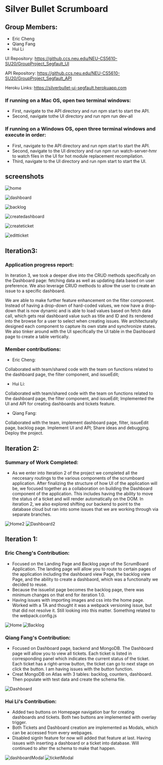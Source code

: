 # Silver Bullet Scrumboard 
## Group Members:
- Eric Cheng
- Qiang Fang
- Hui Li

UI Repository: https://github.ccs.neu.edu/NEU-CS5610-SU20/GroupProject_Segfault_UI

API Repository: https://github.ccs.neu.edu/NEU-CS5610-SU20/GroupProject_Segfault_API

Heroku Links: https://silverbullet-ui-segfault.herokuapp.com


### If running on a Mac OS, open two terminal windows:
- First, navigate to the API directory and run npm start to start the API.
- Second, navigate tothe UI directory and run npm run dev-all
### If running on a Windows OS, open three terminal windows and execute in order:
- First, navigate to the API directory and run npm start to start the API.
- Second, navigate to the UI directory and run npm run watch-server-hmr to watch files in the UI for hot module replacement recompilation.
- Third, navigate to the UI directory and run npm start to start the UI.

## screenshots
![home](/images/homepage.png)

![dashboard](/images/dashboardpage.png)

![backlog](/images/backlogpage.png)

![createdashboard](/images/createdashboardpage.png)

![createticket](/images/createticketpage.png)

![editticket](/images/editticketpage.png)


## Iteration3:
### Application progress report:

In iteration 3, we took a deeper dive into the CRUD methods specifically on the Dashboard page: fetching data as well as updating data based on user preference. We also leverage CRUD methods to allow the user to create an issue to a specific dashboard.

We are able to make further feature enhancement on the filter component. Instead of having a drop-down of hard-coded values, we now have a drop-down that is now dynamic and is able to load values based on fetch data call, which gets real dashboard value such as title and ID and its rendered into the browse for a user to select when creating issues. We architecturally designed each component to capture its own state and synchronize states. We also tinker around with the UI specifically the UI table in the Dashboard page to create a table vertically.

### Member contributions:

- Eric Cheng:

Collaborated with team/shared code with the team on functions related to the dashboard page, the filter component, and issueEdit;

- Hui Li:

Collaborated with team/shared code with the team on functions related to the dashboard page, the filter component, and issueEdit; Implemented the UI and API for creating dashboards and tickets feature.

- Qiang Fang:

Collaborated with the team, implement dashboard page, filter, issueEdit page, backlog page. Implement UI and API; Share ideas and debugging. Deploy the project.

## Iteration 2:
### Summary of Work Completed:
- As we enter into Iteration 2 of the project we completed all the neccesary routings to the various components of the scrumboard application. After finalizing the structure of how UI of the application will be, we focused together as a collaboration on building the Dashboard component of the application. This includes having the ability to move the status of a ticket and will render automatically on the DOM. In iteration 2, we also explored shifting our backend to point to the database cloud but ran into some issues that we are working through via separate branches.

![Home2](/images/homepage.png)
![Dashboard2](/images/Dashboard2.png)

## Iteration 1:
### Eric Cheng's Contribution: 
- Focused on the Landing Page and Backlog page of the ScrumBoard Application. The landing page will allow you to route to certain pages of the application including the dashboard view Page, the backlog view Page, and the ability to create a dashbaord, which was a functionalty we decided to reuse. 
- Because the issuelist page becomes the backlog page, there was minimum changes on that end for iteration 1.0. 
- Having issues with importing images and css into the home page. Worked with a TA and thought it was a webpack versioning issue, but that did not resolve it. Still looking into this matter. Something related to the webpack.config.js

![Home](/images/Home.png)
![Backlog](/images/BackLog.png)

### Qiang Fang's Contribution: 
- Focused on Dashboard page, backend and MongoDB. The Dashboard page will allow you to view all tickets. Each ticket is listed in corresponding panel which indicates the current status of the ticket. Each ticket has a right-arrow button, the ticket can go to next stage on click the button. I am having issues with the button function.
- Creat MongoDB on Atlas with 3 tables: backlog, counters, dashboard. Then populate with test data and create the schema file.

![Dashboard](/images/Dashboard.png)

### Hui Li's Contribution: 
- Added two buttons on Homepage navigation bar for creating dashboards and tickets. Both two buttons are implemented with overlay trigger.
- Both Tickets and Dashboard creation are implemented as Modals, which can be accessed from every webpages.
- Disabled signIn feature for now will added that feature at last. Having issues with inserting a dashboard or a ticket into database. Will continued to alter the schema to make that happen.

![dashboardModal](/images/dashboardModal.png)
![ticketModal](/images/ticketModal.png)

